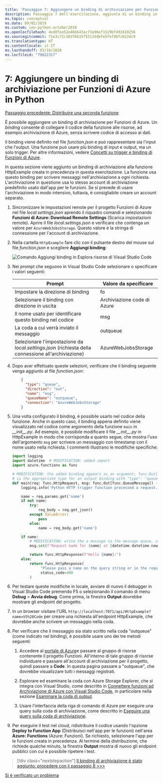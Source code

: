 ```yaml
---
title: 'Passaggio 7: Aggiungere un binding di archiviazione per Funzioni di Azure in Python con VS Code'
description: Passaggio 7 dell'esercitazione, aggiunta di un binding in Python per scrivere messaggi nell'archiviazione di Azure.
ms.topic: conceptual
ms.date: 09/02/2019
ms.custom: seo-python-october2019
ms.openlocfilehash: 4ed8fee52e466643ac73a96ef1529bf492418256
ms.sourcegitcommit: f1e3c72c38376b15f5313d4bfe5fefdbfc022dc9
ms.translationtype: HT
ms.contentlocale: it-IT
ms.lasthandoff: 03/10/2020
ms.locfileid: "79022317"
---
```

# <a name="7-add-a-storage-binding-for-azure-functions-in-python"></a>7: Aggiungere un binding di archiviazione per Funzioni di Azure in Python

[Passaggio precedente: Distribuire una seconda funzione](tutorial-vs-code-serverless-python-06.md)

È possibile aggiungere un binding di archiviazione per Funzioni di Azure. Un _binding_ consente di collegare il codice della funzione alle risorse, ad esempio archiviazione di Azure, senza scrivere codice di accesso ai dati.

Il binding viene definito nel file *function.json* e può rappresentare sia l'input che l'output. Una funzione può usare più binding di input e output, ma un solo trigger. Per altre informazioni, vedere [Concetti su trigger e binding di Funzioni di Azure](/azure/azure-functions/functions-triggers-bindings).

In questa sezione viene aggiunto un binding di archiviazione alla funzione HttpExample creata in precedenza in questa esercitazione. La funzione usa questo binding per scrivere messaggi nell'archiviazione a ogni richiesta. L'archiviazione in questione usa lo stesso account di archiviazione predefinito usato dall'app per le funzioni. Se si prevede di usare l'archiviazione in modo intensivo, tuttavia, è consigliabile creare un account separato.

1. Sincronizzare le impostazioni remote per il progetto Funzioni di Azure nel file *local.settings.json* aprendo il riquadro comandi e selezionando **Funzioni di Azure: Download Remote Settings** (Scarica impostazioni remote). Aprire il file *local.settings.json* e verificare che contenga un valore per `AzureWebJobsStorage`. Questo valore è la stringa di connessione per l'account di archiviazione.

1. Nella cartella `HttpExample` fare clic con il pulsante destro del mouse sul file *function.json* e scegliere **Aggiungi binding**:

    ![Comando Aggiungi binding in Esplora risorse di Visual Studio Code](media/tutorial-vs-code-serverless-python/add-binding-command-to-azure-functions-in-visual-studio-code.png)

1. Nei prompt che seguono in Visual Studio Code selezionare o specificare i valori seguenti:

    | Prompt | Valore da specificare |
    | --- | --- |
    | Impostare la direzione di binding | fo |
    | Selezionare il binding con direzione in uscita | Archiviazione code di Azure |
    | Il nome usato per identificare questo binding nel codice | msg |
    | La coda a cui verrà inviato il messaggio | outqueue |
    | Selezionare l'impostazione da *local.settings.json* (richiesta della connessione all'archiviazione) | AzureWebJobsStorage |

1. Dopo aver effettuato queste selezioni, verificare che il binding seguente venga aggiunto al file *function.json*:

    ```json
        {
          "type": "queue",
          "direction": "out",
          "name": "msg",
          "queueName": "outqueue",
          "connection": "AzureWebJobsStorage"
        }
    ```

1. Una volta configurato il binding, è possibile usarlo nel codice della funzione. Anche in questo caso, il binding appena definito viene visualizzato nel codice come argomento della funzione `main` in *\_\_init\_\_.py*. Ad esempio, è possibile modificare il file *\_\_init\_\_.py* in HttpExample in modo che corrisponda a quanto segue, che mostra l'uso dell'argomento `msg` per scrivere un messaggio con timestamp con il nome usato nella richiesta. I commenti illustrano le modifiche specifiche:

    ```python
    import logging
    import datetime  # MODIFICATION: added import
    import azure.functions as func

    # MODIFICATION: the added binding appears as an argument; func.Out[func.QueueMessage]
    # is the appropriate type for an output binding with "type": "queue" (in function.json).
    def main(req: func.HttpRequest, msg: func.Out[func.QueueMessage]) -> func.HttpResponse:
        logging.info('Python HTTP trigger function processed a request.')

        name = req.params.get('name')
        if not name:
            try:
                req_body = req.get_json()
            except ValueError:
                pass
            else:
                name = req_body.get('name')

        if name:
            # MODIFICATION: write the a message to the message queue, using msg.set
            msg.set(f"Request made for {name} at {datetime.datetime.now()}")

            return func.HttpResponse(f"Hello {name}!")
        else:
            return func.HttpResponse(
                 "Please pass a name on the query string or in the request body",
                 status_code=400
            )
    ```

1. Per testare queste modifiche in locale, avviare di nuovo il debugger in Visual Studio Code premendo F5 o selezionando il comando di menu **Debug** > **Avvia debug**. Come prima, la finestra **Output** dovrebbe mostrare gli endpoint del progetto.

1. In un browser visitare l'URL `http://localhost:7071/api/HttpExample?name=VS%20Code` per creare una richiesta all'endpoint HttpExample, che dovrebbe anche scrivere un messaggio nella coda.

1. Per verificare che il messaggio sia stato scritto nella coda "outqueue" (come indicato nel binding), è possibile usare uno dei tre metodi seguenti:

    1. Accedere al [portale di Azure](https://portal.azure.com)e passare al gruppo di risorse contenente il progetto Funzioni. All'interno di tale gruppo di risorse individuare e passare all'account di archiviazione per il progetto, quindi passare a **Code**. In questa pagina passare a "outqueue", che dovrebbe visualizzare tutti i messaggi registrati.

    1. Esplorare ed esaminare la coda con Azure Storage Explorer, che si integra con Visual Studio, come descritto in [Connettere funzioni ad Archiviazione di Azure con Visual Studio Code](/azure/azure-functions/functions-add-output-binding-storage-queue-vs-code), in particolare nella sezione [Esaminare la coda di output](/azure/azure-functions/functions-add-output-binding-storage-queue-vs-code#examine-the-output-queue).

    1. Usare l'interfaccia della riga di comando di Azure per eseguire una query sulla coda di archiviazione, come descritto in [Eseguire una query sulla coda di archiviazione](/azure/azure-functions/functions-add-output-binding-storage-queue-cli?pivots=programming-language-python).

1. Per eseguire il test nel cloud, ridistribuire il codice usando l'opzione **Deploy to Function App** (Distribuisci nell'app per le funzioni) nell'area **Azure: Functions** (Azure: Funzioni). Se richiesto, selezionare l'app per le funzioni creata in precedenza. Al termine della distribuzione, che richiede qualche minuto, la finestra **Output** mostra di nuovo gli endpoint pubblici con cui è possibile ripetere i test.

> [!div class="nextstepaction"]
> [Il binding di archiviazione è stato aggiunto: procedere con il passaggio 8 >>>](tutorial-vs-code-serverless-python-08.md)

[Si è verificato un problema](https://www.research.net/r/PWZWZ52?tutorial=python-functions-extension&step=07-storage-binding)
